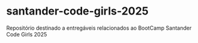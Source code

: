 # santander-code-girls-2025
Repositório destinado a entregáveis relacionados ao BootCamp Santander Code Girls 2025
